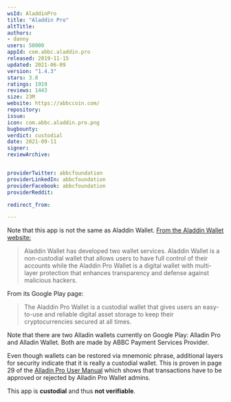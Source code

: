 ```yaml
---
wsId: AladdinPro
title: "Aladdin Pro"
altTitle: 
authors:
- danny
users: 50000
appId: com.abbc.aladdin.pro
released: 2019-11-15
updated: 2021-06-09
version: "1.4.3"
stars: 3.8
ratings: 1919
reviews: 1443
size: 23M
website: https://abbccoin.com/
repository: 
issue: 
icon: com.abbc.aladdin.pro.png
bugbounty: 
verdict: custodial
date: 2021-09-11
signer: 
reviewArchive:


providerTwitter: abbcfoundation
providerLinkedIn: abbcfoundation
providerFacebook: abbcfoundation
providerReddit: 

redirect_from:

---
```



Note that this app is not the same as Aladdin Wallet. [From the Aladdin Wallet website:](https://aladdinmc.com/)

> Aladdin Wallet has developed two wallet services. Aladdin Wallet is a non-custodial wallet that allows users to have full control of their accounts while the Aladdin Pro Wallet is a digital wallet with multi-layer protection that enhances transparency and defense against malicious hackers.


From its Google Play page:

> The Aladdin Pro Wallet is a custodial wallet that gives users an easy-to-use and reliable digital asset storage to keep their cryptocurrencies secured at all times.

Note that there are two Alladin wallets currently on Google Play: Alladin Pro and Alladin Wallet. Both are made by ABBC Payment Services Provider. 

Even though wallets can be restored via mnemonic phrase, additional layers for security indicate that it is really a custodial wallet. This is proven in page 29 of the [Alladin Pro User Manual](https://abbccoin.com/Aladdin_Pro_Wallet_Manual_English-v2.pdf) which shows that transactions have to be approved or rejected by Alladin Pro Wallet admins.

This app is **custodial** and thus **not verifiable**.
